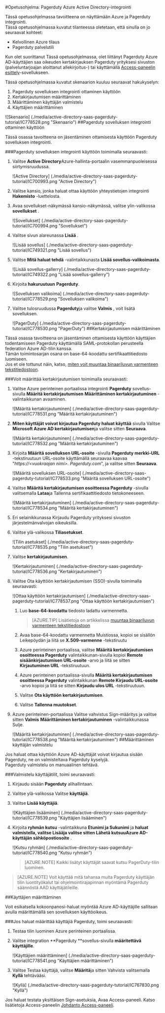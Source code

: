 <properties 
    pageTitle="Opetusohjelma: Azure Active Directory-integrointi Pagerduty | Microsoft Azure" 
    description="Opettele käyttämään Pagerduty Azure Active Directory-hakemistosta käyttöön kertakirjautumisen, automaattinen valmistelu ja lisää!" 
    services="active-directory" 
    authors="jeevansd"  
    documentationCenter="na" 
    manager="femila"/>
<tags 
    ms.service="active-directory" 
    ms.devlang="na" 
    ms.topic="article" 
    ms.tgt_pltfrm="na" 
    ms.workload="identity" 
    ms.date="09/29/2016" 
    ms.author="jeedes" />

#<a name="tutorial-azure-active-directory-integration-with-pagerduty"></a>Opetusohjelma: Pagerduty Azure Active Directory-integrointi
  
Tässä opetusohjelmassa tavoitteena on näyttämään Azure ja Pagerduty integrointi.  
Tässä opetusohjelmassa kuvatut tilanteessa oletetaan, että sinulla on jo seuraavat kohteet:

-   Kelvollinen Azure tilaus
-   Pagerduty palvelutili
  
Kun olet suorittanut Tässä opetusohjelmassa, olet liittänyt Pagerduty Azure AD-käyttäjien saa oikeuden kertakirjauksen Pagerduty yrityksesi sivuston (palveluntarjoajan aloittanut allekirjoitus-) tai käyttämällä [Access-paneelin esittely](active-directory-saas-access-panel-introduction.md)-sovellukseen.
  
Tässä opetusohjelmassa kuvatut skenaarion kuuluu seuraavat hakukyselyn:

1.  Pagerduty sovelluksen integrointi ottaminen käyttöön
2.  Kertakirjautumisen määrittäminen
3.  Määrittäminen käyttäjän valmistelu
4.  Käyttäjien määrittäminen

![Skenaario] (./media/active-directory-saas-pagerduty-tutorial/IC778528.png "Skenaario")
##<a name="enabling-the-application-integration-for-pagerduty"></a>Pagerduty sovelluksen integrointi ottaminen käyttöön
  
Tässä osassa tavoitteena on jäsentäminen ottamisesta käyttöön Pagerduty sovelluksen integrointi.

###<a name="to-enable-the-application-integration-for-pagerduty-perform-the-following-steps"></a>Pagerduty sovelluksen integrointi käyttöön toimimalla seuraavasti:

1.  Valitse **Active Directory**Azure-hallinta-portaalin vasemmanpuoleisessa siirtymisruudussa.

    ![Active Directory] (./media/active-directory-saas-pagerduty-tutorial/IC700993.png "Active Directory")

2.  Valitse kansio, jonka haluat ottaa käyttöön yhteystietojen integrointi **Hakemisto** -luettelosta.

3.  Avaa sovellukset-näkymässä kansio-näkymässä, valitse ylin-valikossa **sovellukset** .

    ![Sovellukset] (./media/active-directory-saas-pagerduty-tutorial/IC700994.png "Sovellukset")

4.  Valitse sivun alareunassa **Lisää** .

    ![Lisää sovellus] (./media/active-directory-saas-pagerduty-tutorial/IC749321.png "Lisää sovellus")

5.  Valitse **Mitä haluat tehdä** -valintaikkunasta **Lisää sovellus-valikoimasta**.

    ![Lisää sovellus-gallerry] (./media/active-directory-saas-pagerduty-tutorial/IC749322.png "Lisää sovellus-gallerry")

6.  Kirjoita **hakuruutuun** **Pagerduty**.

    ![Sovelluksen valikoima] (./media/active-directory-saas-pagerduty-tutorial/IC778529.png "Sovelluksen valikoima")

7.  Valitse tulosruudussa **Pagerduty**ja valitse **Valmis** , voit lisätä sovelluksen.

    ![PagerDuty] (./media/active-directory-saas-pagerduty-tutorial/IC778530.png "PagerDuty")
##<a name="configuring-single-sign-on"></a>Kertakirjautumisen määrittäminen
  
Tässä osassa tavoitteena on jäsentäminen ottamisesta käyttöön käyttäjien todentamiseen Pagerduty käyttämällä SAML-protokollan perusteella federation Azure AD-tilin kanssa.  
Tämän toimintosarjan osana on base-64-koodattu sertifikaattitiedosto luomiseen.  
Jos et ole tottunut näin, katso, [miten voit muuntaa binaariluvun varmenteen tekstitiedostoon](http://youtu.be/PlgrzUZ-Y1o).

###<a name="to-configure-single-sign-on-perform-the-following-steps"></a>Voit määrittää kertakirjautumisen toimimalla seuraavasti:

1.  Valitse Azure perinteinen portaalissa integrointi **Pagerduty** sovellus-sivulla **Määritä kertakirjautumisen** **Määrittäminen kertakirjautuminen** -valintaikkunan avaaminen.

    ![Määritä kertakirjautuminen] (./media/active-directory-saas-pagerduty-tutorial/IC778531.png "Määritä kertakirjautuminen")

2.  **Miten käyttäjät voivat kirjautua Pagerduty haluat käyttää** sivulla Valitse **Microsoft Azure AD kertakirjautumisen**ja valitse sitten **Seuraava**.

    ![Määritä kertakirjautuminen] (./media/active-directory-saas-pagerduty-tutorial/IC778532.png "Määritä kertakirjautuminen")

3.  Kirjoita **Määritä sovelluksen URL-osoite** -sivulla **Pagerduty merkki-URL** -tekstiruutuun URL-osoite käyttämällä seuraavaa kaavaa "*https://\<vuokraajan nimi\>. Pagerduty.com*", ja valitse sitten **Seuraava**.

    ![Määritä sovelluksen URL-osoite] (./media/active-directory-saas-pagerduty-tutorial/IC778533.png "Määritä sovelluksen URL-osoite")

4.  Valitse **Määritä kertakirjautumisen osoitteessa Pagerduty** -sivulla valitsemalla **Lataa**ja Tallenna sertifikaattitiedosto tietokoneeseen.

    ![Määritä kertakirjautuminen] (./media/active-directory-saas-pagerduty-tutorial/IC778534.png "Määritä kertakirjautuminen")

5.  Eri selainikkunassa Kirjaudu Pagerduty yrityksesi sivuston järjestelmänvalvojan oikeuksilla.

6.  Valitse ylä-valikossa **Tiliasetukset**.

    ![Tilin asetukset] (./media/active-directory-saas-pagerduty-tutorial/IC778535.png "Tilin asetukset")

7.  Valitse **kertakirjautumisen**.

    ![Kertakirjautuminen] (./media/active-directory-saas-pagerduty-tutorial/IC778536.png "Kertakirjautuminen")

8.  Valitse Ota käyttöön kertakirjautumisen (SSO)-sivulla toimimalla seuraavasti:

    ![Ottaa käyttöön kertakirjautumisen] (./media/active-directory-saas-pagerduty-tutorial/IC778537.png "Ottaa käyttöön kertakirjautumisen")

    1.  Luo **base-64-koodattu** tiedosto ladattu varmennetta.  

        >[AZURE.TIP] Lisätietoja on artikkelissa [muuntaa binaariluvun varmenteen tekstitiedostoon](http://youtu.be/PlgrzUZ-Y1o)

    2.  Avaa base-64-koodattu varmennetta Muistiossa, kopioi se sisällön Leikepöydän ja liitä se **X.509-varmenne** -tekstiruutu
    3.  Azure perinteinen portaalissa, valitse **Määritä kertakirjautumisen osoitteessa Pagerduty** valintaikkunan-sivulla kopioi **Remote sisäänkirjautumisen URL-osoite** -arvo ja liitä se sitten **Kirjautuminen URL** -tekstiruutuun.
    4.  Azure perinteinen portaalissa-sivulla **Määritä kertakirjautumisen osoitteessa Pagerduty** valintaikkunan **Remote Kirjaudu URL-osoite** -arvo kopioi ja liitä se sitten **Kirjaudu ulos URL** -tekstiruutuun.
    5.  Valitse **Ota käyttöön kertakirjautumisen**.
    6.  Valitse **Tallenna muutokset**.

9.  Azure perinteinen-portaalissa Valitse vahvistus Sign-määritys ja valitse sitten **Valmis** **Määrittäminen kertakirjautuminen** -valintaikkunassa Sulje.

    ![Määritä kertakirjautuminen] (./media/active-directory-saas-pagerduty-tutorial/IC778538.png "Määritä kertakirjautuminen")
##<a name="configuring-user-provisioning"></a>Määrittäminen käyttäjän valmistelu
  
Jos haluat ottaa käyttöön Azure AD-käyttäjät voivat kirjautua sisään Pagerduty, ne on valmisteltava Pagerduty kyselyjä.  
Pagerduty valmistelu on manuaalinen tehtävä.

###<a name="to-provision-a-user-accounts-perform-the-following-steps"></a>Valmistelu käyttäjätilit, toimi seuraavasti:

1.  Kirjaudu sisään **Pagerduty** alihallintaan.

2.  Valitse ylä-valikossa Valitse **käyttäjiä**.

3.  Valitse **Lisää käyttäjiä**.

    ![Käyttäjien lisääminen] (./media/active-directory-saas-pagerduty-tutorial/IC778539.png "Käyttäjien lisääminen")

4.  Kirjoita **ryhmän kutsu** -valintaikkuna **Etunimi ja Sukunimi** ja **haluat valmistella, valitse **Lisää**ja valitse sitten **Lähetä kutsuu**Azure AD-käyttäjän sähköpostiosoite** .

    ![Kutsu ryhmän] (./media/active-directory-saas-pagerduty-tutorial/IC778540.png "Kutsu ryhmän")

    >[AZURE.NOTE] Kaikki lisätyt käyttäjät saavat kutsu PagerDuty-tilin luominen.

>[AZURE.NOTE] Voit käyttää mitä tahansa muita Pagerduty käyttäjän tilin luontityökalut tai ohjelmointirajapinnan myöntämä Pagerduty säännöstä AAD käyttäjätileille.

##<a name="assigning-users"></a>Käyttäjien määrittäminen
  
Voit esikatsella kokoonpanosi-haluat myöntää Azure AD-käyttäjille sallitaan avulla määrittämällä sen sovelluksen käyttöoikeus.

###<a name="to-assign-users-to-pagerduty-perform-the-following-steps"></a>Jos haluat määrittää käyttäjiä Pagerduty, toimi seuraavasti:

1.  Testaa tilin luominen Azure perinteinen portaalissa.

2.  Valitse integration **Pagerduty **sovellus-sivulla **määritettävä käyttäjille**.

    ![Käyttäjien määrittäminen] (./media/active-directory-saas-pagerduty-tutorial/IC778541.png "Käyttäjien määrittäminen")

3.  Valitse Testaa käyttäjä, valitse **Määritä**ja sitten Vahvista valitsemalla **Kyllä** tehtävääsi.

    ![Kyllä] (./media/active-directory-saas-pagerduty-tutorial/IC767830.png "Kyllä")
  
Jos haluat testata yksittäisen Sign-asetuksia, Avaa Access-paneeli. Katso lisätietoja Access-paneelin [Johdanto Access-paneeli](active-directory-saas-access-panel-introduction.md).